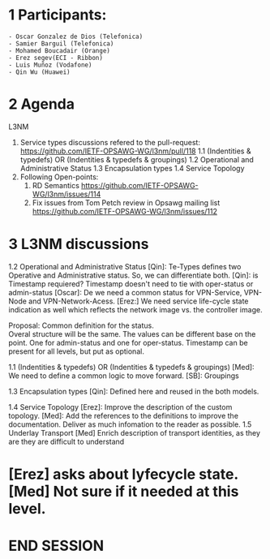 
# 1 Participants:
    - Oscar Gonzalez de Dios (Telefonica)
    - Samier Barguil (Telefonica)
    - Mohamed Boucadair (Orange)
    - Erez segev(ECI - Ribbon)
    - Luis Muñoz (Vodafone)
    - Qin Wu (Huawei)

# 2 Agenda

L3NM
 1) Service types discussions refered to the pull-request: https://github.com/IETF-OPSAWG-WG/l3nm/pull/118
1.1 (Indentities & typedefs) OR (Indentities & typedefs & groupings)
1.2  Operational and Administrative Status
1.3 Encapsulation types
1.4 Service Topology
2) Following Open-points:
    1. RD Semantics https://github.com/IETF-OPSAWG-WG/l3nm/issues/114
    2. Fix issues from Tom Petch review in Opsawg mailing list https://github.com/IETF-OPSAWG-WG/l3nm/issues/112
    
# 3 L3NM discussions

1.2  Operational and Administrative Status
[Qin]: Te-Types defines two Operative and Administrative status.  So, we can differentiate both. 
[Qin]: is Timestamp requiered? Timestamp doesn't need to tie with oper-status or admin-status
[Oscar]: De we need a common status for VPN-Service, VPN-Node and VPN-Network-Acess.
[Erez:] We need service life-cycle state indication as well which reflects the network image vs. the controller image.

Proposal:
Common definition for the status.  
Overal structure will be the same.
The values can be different base on the point.  One for admin-status and one for oper-status.
Timestamp can be present for all levels, but put as optional. 

1.1 (Indentities & typedefs) OR (Indentities & typedefs & groupings)
[Med]: We need to define a common logic to move forward. 
[SB]: Groupings 

1.3 Encapsulation types
[Qin]: Defined here and reused in the both models. 

1.4 Service Topology
[Erez]: Improve the description of the custom topology. 
[Med]: Add the references to the definitions to improve the documentation. Deliver as much infomation to the reader as possible.
1.5 Underlay Transport
      [Med] Enrich description of transport identities, as they are they are difficult to understand

[Erez] asks about lyfecycle state.
[Med] Not sure if it needed at this level. 
=======================================================================
END SESSION
=======================================================================

